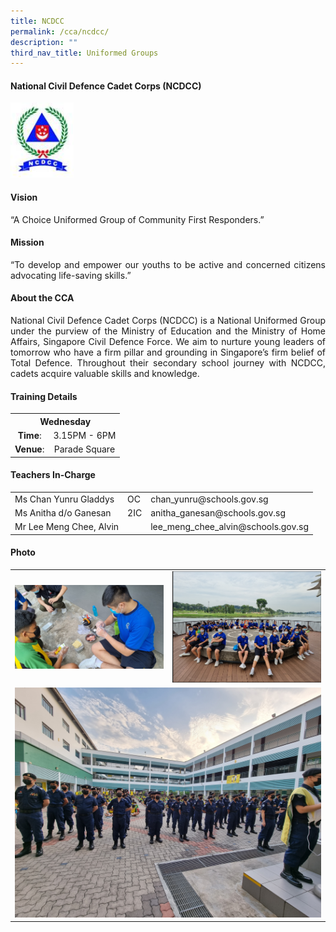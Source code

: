 ```yaml
---
title: NCDCC
permalink: /cca/ncdcc/
description: ""
third_nav_title: Uniformed Groups
---
```

<div align="justify">
<h4>National Civil Defence Cadet Corps (NCDCC)</h4>
<img style="width: 20%;" src="/images/ncdcc.jpg" />
<h4><strong>Vision</strong></h4>
<p>&ldquo;A Choice Uniformed Group of Community First Responders.&rdquo;</p>
<h4><strong>Mission</strong></h4>
<p>&ldquo;To develop and empower our youths to be active and concerned citizens advocating life-saving skills.&rdquo;</p>
<h4>About the CCA</h4>
<p>National Civil Defence Cadet Corps (NCDCC) is a National Uniformed Group under the purview of the Ministry of Education and the Ministry of Home Affairs, Singapore Civil Defence Force. We aim to nurture young leaders of tomorrow who have a firm pillar and grounding in Singapore&rsquo;s firm belief of Total Defence. Throughout their secondary school journey with NCDCC, cadets acquire valuable skills and knowledge.</p>
<h4>Training Details</h4>
<table>
<tbody>
<tr>
<th style="text-align: center;" colspan="2">Wednesday</th>
</tr>
<tr>
<td style="text-align: center;"><strong>Time</strong>:</td>
<td style="text-align: center;">3.15PM - 6PM</td>
</tr>
<tr>
<td style="text-align: center;"><strong>Venue</strong>:</td>
<td style="text-align: center;">Parade Square</td>
</tr>
</tbody>
</table>
<h4>Teachers In-Charge</h4>
<table>
<tbody>
<tr>
<td>Ms&nbsp;Chan Yunru Gladdys</td>
<td>OC</td>
<td>chan_yunru@schools.gov.sg</td>
</tr>
<tr>
<td>Ms Anitha d/o Ganesan</td>
<td>2IC</td>
<td>anitha_ganesan@schools.gov.sg</td>
</tr>
<tr>
<td>Mr Lee Meng Chee, Alvin</td>
<td></td>
<td>lee_meng_chee_alvin@schools.gov.sg</td>
</tr>
</tbody>
</table>
<h4>Photo</h4>
<table><tr><td width="50%" style="vertical-align: middle"><img src="/images/CCA/NCDCC/ncdcc%20(1).jpg"></td><td><img src="/images/CCA/NCDCC/ncdcc3.png"></td></tr><tr><td colspan="2"><img src="/images/CCA/NCDCC/ncdcc%20(2).jpg"></td></tr></table>
	
</div>